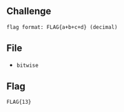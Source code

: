 ## Challenge
```
flag format: FLAG{a+b+c+d} (decimal)
```
## File
- `bitwise`
## Flag
```
FLAG{13}
```
